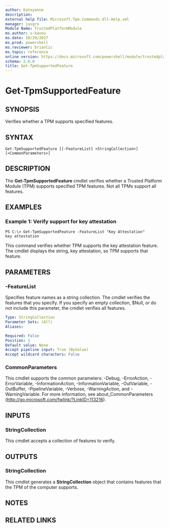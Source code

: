 ```yaml
---
author: Kateyanne
description: 
external help file: Microsoft.Tpm.Commands.dll-Help.xml
manager: jasgro
Module Name: TrustedPlatformModule
ms.author: v-kaunu
ms.date: 10/29/2017
ms.prod: powershell
ms.reviewer: brianlic
ms.topic: reference
online version: https://docs.microsoft.com/powershell/module/trustedplatformmodule/get-tpmsupportedfeature?view=windowsserver2012r2-ps&wt.mc_id=ps-gethelp
schema: 2.0.0
title: Get-TpmSupportedFeature
---
```


# Get-TpmSupportedFeature

## SYNOPSIS
Verifies whether a TPM supports specified features.

## SYNTAX

```
Get-TpmSupportedFeature [[-FeatureList] <StringCollection>] [<CommonParameters>]
```

## DESCRIPTION
The **Get-TpmSupportedFeature** cmdlet verifies whether a Trusted Platform Module (TPM) supports specified TPM features.
Not all TPMs support all features.

## EXAMPLES

### Example 1: Verify support for key attestation
```
PS C:\> Get-TpmSupportedFeature -FeatureList "Key Attestation"
key attestation
```

This command verifies whether TPM supports the key attestation feature.
The cmdlet displays the string, key attestation, so TPM supports that feature.

## PARAMETERS

### -FeatureList
Specifies feature names as a string collection.
The cmdlet verifies the features that you specify.
If you specify an empty collection, $Null, or do not include this parameter, the cmdlet verifies all features.

```yaml
Type: StringCollection
Parameter Sets: (All)
Aliases: 

Required: False
Position: 1
Default value: None
Accept pipeline input: True (ByValue)
Accept wildcard characters: False
```

### CommonParameters
This cmdlet supports the common parameters: -Debug, -ErrorAction, -ErrorVariable, -InformationAction, -InformationVariable, -OutVariable, -OutBuffer, -PipelineVariable, -Verbose, -WarningAction, and -WarningVariable. For more information, see about_CommonParameters (http://go.microsoft.com/fwlink/?LinkID=113216).

## INPUTS

### StringCollection
This cmdlet accepts a collection of features to verify.

## OUTPUTS

### StringCollection
This cmdlet generates a **StringCollection** object that contains features that the TPM of the computer supports.

## NOTES

## RELATED LINKS

